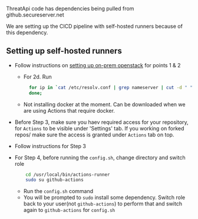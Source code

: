 ThreatApi code has dependencies being pulled from github.secureserver.net

We are setting up the CICD pipeline with self-hosted runners because of this dependency.

## Setting up self-hosted runners
- Follow instructions on [setting up on-prem openstack](https://github.secureserver.net/CTO/guidelines/blob/master/Standards-Best-Practices/CICD/GitHubActions.md#setting-up-a-self-hosted-github-actions-runner-on-on-prem-openstack) for points 1 & 2
  - For 2d. Run 
     ```sh
       for ip in `cat /etc/resolv.conf | grep nameserver | cut -d " " -f2`; do sudo iptables -I OUTPUT 1 -p udp -d $ip --dport 53 -m state --state NEW,ESTABLISHED -j ACCEPT;
       done;
     ```
  - Not installing docker at the moment. Can be downloaded when we are using Actions that require docker.
- Before Step 3, make sure you haev required access for your repository, for `Actions` to be visible under 'Settings' tab. If you working on forked repos/ make sure the access is granted under `Actions` tab on top.
- Follow instructions for Step 3
- For Step 4, before running the `config.sh`, change directory and switch role

   ```sh 
       cd /usr/local/bin/actions-runner 
       sudo su github-actions
    ```
    - Run the `config.sh` command
    - You will be prompted to `sudo` install some dependency. Switch role back to your user(not `github-actions`) to perform that and switch again to `github-actions` for `config.sh`
     
